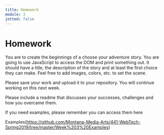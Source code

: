 ```yaml
---
title: Homework
module: 3
jotted: false
---
```


# Homework

You are to create the beginnings of a choose your adventure story.  You are going to use JavaScript to access the DOM and print something out.  It should have a title, the description of the story and at least the first choice they can make.  Feel free to add images, colors, etc. to set the scene.  

Please save your work and upload it to your repository. You will continue working on this next week.

Please include a readme that discusses your successes, challenges and how you overcame them.

If you need examples, please remember you can access them here

Examples(https://github.com/Montana-Media-Arts/441-WebTech-Spring2019/tree/master/Week%203%20Examples)